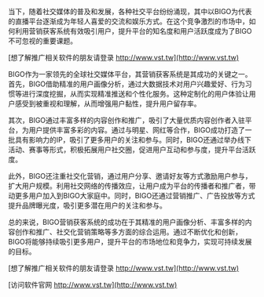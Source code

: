 当下，随着社交媒体的普及和发展，各种社交平台纷纷涌现，其中以BIGO为代表的直播平台逐渐成为年轻人喜爱的交流和娱乐方式。在这个竞争激烈的市场中，如何利用营销获客系统有效吸引用户，提升平台的知名度和用户活跃度成为了BIGO不可忽视的重要课题。

[想了解推广相关软件的朋友请登录 http://www.vst.tw](http://www.vst.tw)

BIGO作为一家领先的全球社交媒体平台，其营销获客系统是其成功的关键之一。首先，BIGO借助精准的用户画像分析，通过大数据技术对用户兴趣爱好、行为习惯等进行深度挖掘，从而实现精准推送和个性化服务。这种定制化的用户体验让用户感受到被重视和理解，从而增强用户黏性，提升用户留存率。

其次，BIGO通过丰富多样的内容创作和推广，吸引了大量优质内容创作者入驻平台，为用户提供丰富多彩的内容。通过与明星、网红等合作，BIGO成功打造了一批具有影响力的IP，吸引了更多用户的关注和参与。同时，BIGO还通过举办线下活动、赛事等形式，积极拓展用户社交圈，促进用户互动和参与度，提升平台活跃度。

此外，BIGO还注重社交化营销，通过用户分享、邀请好友等方式激励用户参与，扩大用户规模。利用社交网络的传播效应，让用户成为平台的传播者和推广者，带动更多用户加入到BIGO大家庭中。同时，BIGO还通过营销推广、广告投放等方式提升品牌曝光度，吸引更多潜在用户的关注和参与。

总的来说，BIGO营销获客系统的成功在于其精准的用户画像分析、丰富多样的内容创作和推广、社交化营销策略等多方面的综合运用。通过不断优化和创新，BIGO将能够持续吸引更多用户，提升平台的市场地位和竞争力，实现可持续发展的目标。

[想了解推广相关软件的朋友请登录 http://www.vst.tw](http://www.vst.tw)


[访问软件官网 http://www.vst.tw](http://www.vst.tw)
